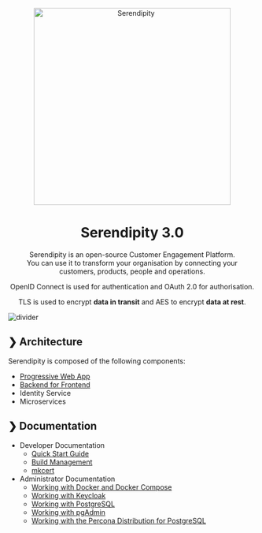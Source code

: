 <p align="center">
  <img src="./serendipity-logo.svg" alt="Serendipity" width="400"/>
</p>

<h1 align="center">Serendipity 3.0</h1>

<p align="center">
  Serendipity is an open-source Customer Engagement Platform. </br>
  You can use it to transform your organisation by connecting your customers, products, people and operations. </br>
</p>

<p align="center">
  OpenID Connect is used for authentication and OAuth 2.0 for authorisation. <br>
</p>

<p align="center">
  TLS is used to encrypt <b>data in transit</b> and AES to encrypt <b>data at rest</b>.
</p>

![divider](./divider.png)

## ❯ Architecture

Serendipity is composed of the following components:

- [Progressive Web App](./docs/architecture/pwa/README.md)
- [Backend for Frontend](./docs/architecture/bff/README.md)
- Identity Service
- Microservices

## ❯ Documentation

* Developer Documentation
  * [Quick Start Guide](./docs/developer/quick-start-guide/README.md)
  * [Build Management](./docs/developer/build-management/README.md)
  * [mkcert](./docs/developer/mkcert/README.md)
* Administrator Documentation
  * [Working with Docker and Docker Compose](./docs/administrator/docker/README.md)
  * [Working with Keycloak](./docs/administrator/keycloak/README.md)
  * [Working with PostgreSQL](./docs/administrator/postgres/README.md)
  * [Working with pgAdmin](./docs/administrator/pgadmin/README.md)
  * [Working with the Percona Distribution for PostgreSQL](./docs/administrator/percona-distribution-for-postgresql/README.md)
